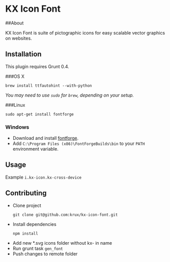 # KX Icon Font

##About

KX Icon Font is suite of pictographic icons for easy scalable vector graphics on websites.

## Installation

This plugin requires Grunt 0.4. 

###OS X

```
brew install ttfautohint --with-python
```
*You may need to use `sudo` for `brew`, depending on your setup.*

###Linux

```
sudo apt-get install fontforge
```

### Windows

* Download and install [fontforge](http://fontforge.github.io/en-US/downloads/windows/).
* Add `C:\Program Files (x86)\FontForgeBuilds\bin` to your `PATH` environment variable.

## Usage

Example `i.kx-icon.kx-cross-device`

## Contributing

* Clone project
  ```
  git clone git@github.com:krux/kx-icon-font.git
  ```
* Install dependencies
  ```
  npm install
  ```
* Add new *.svg icons folder without kx- in name
* Run grunt task `gen_font`
* Push changes to remote folder
